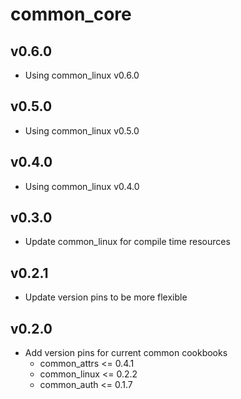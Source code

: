 common\_core
=======

v0.6.0
------
* Using common_linux v0.6.0

v0.5.0
------
* Using common_linux v0.5.0

v0.4.0
------
* Using common_linux v0.4.0

v0.3.0
------
* Update common\_linux for compile time resources

v0.2.1
------
* Update version pins to be more flexible

v0.2.0
------
* Add version pins for current common cookbooks
  * common\_attrs <= 0.4.1
  * common\_linux <= 0.2.2
  * common\_auth <= 0.1.7
